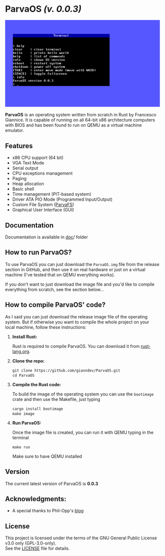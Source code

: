 # ParvaOS *(v. 0.0.3)*

![Main Image](doc/images/main.png "Main Image") 

**ParvaOS** is an operating system written from scratch in Rust by Francesco Giannice. It is capable of running on all 64-bit x86 architecture computers with BIOS and has been found to run on QEMU as a virtual machine emulator.

## Features

- x86 CPU support (64 bit)
- VGA Text Mode
- Serial output
- CPU exceptions management
- Paging
- Heap allocation
- Basic shell
- Time management (PIT-based system)
- Driver ATA PIO Mode (Programmed Input/Output)
- Custom File System ([ParvaFS](doc/ParvaFS.md))
- Graphical User Interface (GUI)

## Documentation

Documentation is available in [doc](doc/Commands.md)/ folder

## How to run ParvaOS?

To use ParvaOS you can just download the `ParvaOS.img` file from the release section in GitHub, and then use it on real hardware or just on a virtual machine (I've tested that on QEMU everything works).

If you don't want to just download the image file and you'd like to compile everything from scratch, see the section below...

## How to compile ParvaOS' code?

As I said you can just download the release image file of the operating system. But if otherwise you want to compile the whole project on your local machine, follow these instructions:

1. **Install Rust:**

   Rust is required to compile ParvaOS. You can download it from [rust-lang.org](https://www.rust-lang.org/).

2. **Clone the repo:**

    ```
    git clone https://github.com/gianndev/ParvaOS.git
    cd ParvaOS
    ```

3. **Compile the Rust code:**
    
    To build the image of the operating system you can use the `bootimage` crate and then use the Makefile, just typing
    ```
    cargo install bootimage
    make image
    ```

4. **Run ParvaOS:**
    
    Once the image file is created, you can run it with QEMU typing in the terminal

    ```
    make run
    ```
    
    Make sure to have QEMU installed

## Version

The current latest version of ParvaOS is **0.0.3**

## Acknowledgments:
* A special thanks to Phil-Opp's [blog](https://os.phil-opp.com/) 

## License

This project is licensed under the terms of the GNU General Public License v3.0 only (GPL-3.0-only).  
See the [LICENSE](./LICENSE) file for details.